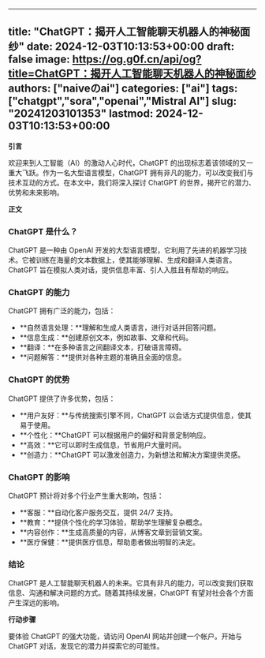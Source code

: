 
---
title: "ChatGPT：揭开人工智能聊天机器人的神秘面纱"
date: 2024-12-03T10:13:53+00:00
draft: false
image: https://og.g0f.cn/api/og?title=ChatGPT：揭开人工智能聊天机器人的神秘面纱
authors: ["naiveのai"]
categories: ["ai"]
tags: ["chatgpt","sora","openai","Mistral AI"]
slug: "20241203101353"
lastmod: 2024-12-03T10:13:53+00:00
---
**引言**

欢迎来到人工智能（AI）的激动人心时代，ChatGPT 的出现标志着该领域的又一重大飞跃。作为一名大型语言模型，ChatGPT 拥有非凡的能力，可以改变我们与技术互动的方式。在本文中，我们将深入探讨 ChatGPT 的世界，揭开它的潜力、优势和未来影响。

**正文**

### ChatGPT 是什么？

ChatGPT 是一种由 OpenAI 开发的大型语言模型，它利用了先进的机器学习技术。它被训练在海量的文本数据上，使其能够理解、生成和翻译人类语言。ChatGPT 旨在模拟人类对话，提供信息丰富、引人入胜且有帮助的响应。

### ChatGPT 的能力

ChatGPT 拥有广泛的能力，包括：

- **自然语言处理：**理解和生成人类语言，进行对话并回答问题。
- **信息生成：**创建原创文本，例如故事、文章和代码。
- **翻译：**在多种语言之间翻译文本，打破语言障碍。
- **问题解答：**提供对各种主题的准确且全面的信息。

### ChatGPT 的优势

ChatGPT 提供了许多优势，包括：

- **用户友好：**与传统搜索引擎不同，ChatGPT 以会话方式提供信息，使其易于使用。
- **个性化：**ChatGPT 可以根据用户的偏好和背景定制响应。
- **高效：**它可以即时生成信息，节省用户大量时间。
- **创造力：**ChatGPT 可以激发创造力，为新想法和解决方案提供灵感。

### ChatGPT 的影响

ChatGPT 预计将对多个行业产生重大影响，包括：

- **客服：**自动化客户服务交互，提供 24/7 支持。
- **教育：**提供个性化的学习体验，帮助学生理解复杂概念。
- **内容创作：**生成高质量的内容，从博客文章到营销文案。
- **医疗保健：**提供医疗信息，帮助患者做出明智的决定。

### 结论

ChatGPT 是人工智能聊天机器人的未来。它具有非凡的能力，可以改变我们获取信息、沟通和解决问题的方式。随着其持续发展，ChatGPT 有望对社会各个方面产生深远的影响。

**行动步骤**

要体验 ChatGPT 的强大功能，请访问 OpenAI 网站并创建一个帐户。开始与 ChatGPT 对话，发现它的潜力并探索它的可能性。
